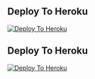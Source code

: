 ## Deploy To Heroku

[![Deploy To Heroku](https://www.herokucdn.com/deploy/button.svg)](https://dashboard.heroku.com/new?button-url=https://github.com/&template=https://github.com/edit/here)

## Deploy To Heroku  

[![Deploy To Heroku](https://www.herokucdn.com/deploy/button.svg)](https://dashboard.heroku.com/new?template=https://github.com/surabhai00007/Naruto-Extractor-LU)